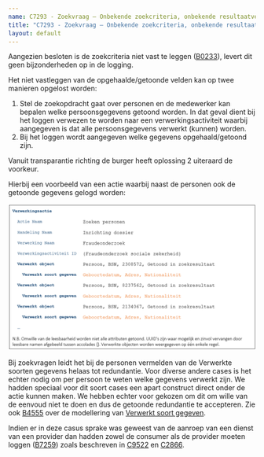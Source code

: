 ```yaml
---
name: C7293 - Zoekvraag – Onbekende zoekcriteria, onbekende resultaatvelden
title: "C7293 - Zoekvraag – Onbekende zoekcriteria, onbekende resultaatvelden"
layout: default
---
```

Aangezien besloten is de zoekcriteria niet vast te leggen ([B0233](./0233.md)), levert dit geen bijzonderheden op in de logging.

Het niet vastleggen van de opgehaalde/getoonde velden kan op twee manieren opgelost worden:
1.	Stel de zoekopdracht gaat over personen en de medewerker kan bepalen welke persoonsgegevens getoond worden. In dat geval dient bij het loggen verwezen te worden naar een verwerkingsactiviteit waarbij aangegeven is dat alle persoonsgegevens verwerkt (kunnen) worden.
2.	Bij het loggen wordt aangegeven welke gegevens opgehaald/getoond zijn.

Vanuit transparantie richting de burger heeft oplossing 2 uiteraard de voorkeur.

Hierbij een voorbeeld van een actie waarbij naast de personen ook de getoonde gegevens gelogd worden:

<img src="./_assets/7293_1.png" alt="" width="700"/>

Bij zoekvragen leidt het bij de personen vermelden van de Verwerkte soorten gegevens helaas tot redundantie. Voor diverse andere cases is het echter nodig om per persoon te weten welke gegevens verwerkt zijn. We hadden speciaal voor dit soort cases een apart construct direct onder de actie kunnen maken. We hebben echter voor gekozen om dit om wille van de eenvoud niet te doen en dus de getoonde redundantie te accepteren. Zie ook [B4555](./4555.md) over de modellering van [Verwerkt soort gegeven](../../../gegevenswoordenboek/objecttypen/Verwerkt_soort_gegeven.md).

Indien er in deze casus sprake was geweest van de aanroep van een dienst van een provider dan hadden zowel de consumer als de provider moeten loggen ([B7259](./7259.md)) zoals beschreven in [C9522](./9522.md) en [C2866](./2866.md).

